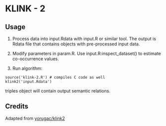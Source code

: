 # KLINK - 2

## Usage

1. Process data into input.Rdata with input.R or similar tool. The output is Rdata file that contains objects with pre-processed input data.

2. Modify parameters in param.R. Use input.R:inspect_dataset() to estimate co-occurrence values.

3. Run algorithm:

```
source('klink-2.R') # compiles C code as well
klink2('input.Rdata')
```

triples object will contain output semantic relations.


## Credits
Adapted from [yorugac/klink2](https://github.com/yorugac/klink2)